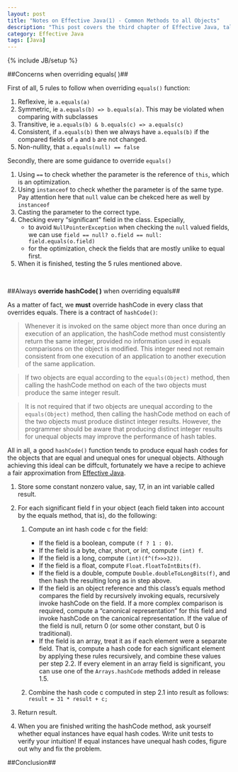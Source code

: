 ```yaml
---
layout: post
title: "Notes on Effective Java(1) - Common Methods to all Objects"
description: "This post covers the third chapter of Effective Java, talking about equals, hashCode, toString and so on"
category: Effective Java
tags: [Java]
---
```

{% include JB/setup %}

##Concerns when overriding equals( )##

First of all, 5 rules to follow when overriding `equals()` function:

1. Reflexive, ie `a.equals(a)`
2. Symmetric, ie `a.equals(b) => b.equals(a)`. This may be violated when comparing with subclasses
3. Transitive, ie `a.equals(b) & b.equals(c) => a.equals(c)`
4. Consistent, if `a.equals(b)` then we always have `a.equals(b)` if the compared fields of `a` and `b` are not changed.
5. Non-nullity, that `a.equals(null) == false`

Secondly, there are some guidance to override `equals()`

1. Using `==` to check whether the parameter is the reference of `this`, which is an optimization.
2. Using `instanceof` to check whether the parameter is of the same type. Pay attention here that `null` value can be chekced here as well by `instanceof`
3. Casting the parameter to the correct type.
4. Checking every “significant” field in the class. Especially, 
    + to avoid `NullPointerException` when checking the `null` valued fields, we can use `field == null? o.field == null: field.equals(o.field)`
    + for the optimization, check the fields that are mostly unlike to equal first.
5. When it is finished, testing the 5 rules mentioned above.


<br/>

##Always **override hashCode( )** when overriding equals##
  
As a matter of fact, we **must** override hashCode in every class that overrides equals. There is a contract of `hashCode()`:

> Whenever it is invoked on the same object more than once during an execution of an application, the hashCode method must consistently return the same integer, provided no information used in equals comparisons on the object is modified. This integer need not remain consistent from one execution of an application to another execution of the same application.>If two objects are equal according to the `equals(Object)` method, then calling the hashCode method on each of the two objects must produce the same integer result.>It is not required that if two objects are unequal according to the `equals(Object)` method, then calling the hashCode method on each of the two objects must produce distinct integer results. However, the programmer should be aware that producing distinct integer results for unequal objects may improve the performance of hash tables.

All in all, a good `hashCode()` function tends to produce equal hash codes for the objects that are equal and unequal ones for unequal objects. Although achieving this ideal can be diffcult, fortunately we have a recipe to achieve a fair approximation from [Effective Java](http://www.amazon.co.uk/Effective-Java-Edition-Joshua-Bloch/dp/0321356683). 
1. Store some constant nonzero value, say, 17, in an int variable called result. 
2. For each significant field f in your object (each field taken into account by the equals method, that is), do the following:    1. Compute an int hash code c for the field:        - If the field is a boolean, compute `(f ? 1 : 0)`.        - If the field is a byte, char, short, or int, compute `(int) f`.        - If the field is a long, compute `(int)(f^(f>>>32))`.        - If the field is a float, compute `Float.floatToIntBits(f)`.        - If the field is a double, compute `Double.doubleToLongBits(f)`, and then hash the resulting long as in step above.        - If the field is an object reference and this class’s equals method compares the field by recursively invoking equals, recursively invoke hashCode on the field. If a more complex comparison is required, compute a “canonical representation” for this field and invoke hashCode on the canonical representation. If the value of the field is null, return 0 (or some other constant, but 0 is traditional).        - If the field is an array, treat it as if each element were a separate field. That is, compute a hash code for each significant element by applying these rules recursively, and combine these values per step 2.2. If every element in an array field is significant, you can use one of the `Arrays.hashCode` methods added in release 1.5.	
      	2. Combine the hash code c computed in step 2.1 into result as follows: `result = 31 * result + c;`3. Return result.4. When you are finished writing the hashCode method, ask yourself whether equal instances have equal hash codes. Write unit tests to verify your intuition! If equal instances have unequal hash codes, figure out why and fix the problem.


##Conclusion##
